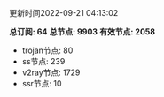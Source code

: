 更新时间2022-09-21 04:13:02

**总订阅: 64**
**总节点: 9903**
**有效节点: 2058**
- trojan节点: 80
- ss节点: 239
- v2ray节点: 1729
- ssr节点: 10
